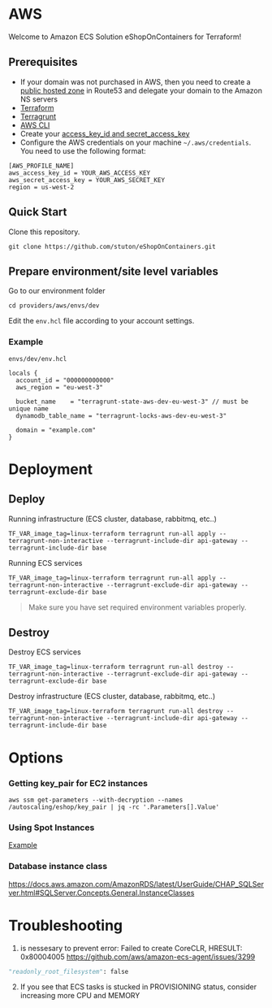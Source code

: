 # AWS

Welcome to Amazon ECS Solution eShopOnContainers for Terraform!

## Prerequisites

* If your domain was not purchased in AWS, then you need to create a [public hosted zone](https://docs.aws.amazon.com/Route53/latest/DeveloperGuide/CreatingHostedZone.html) in Route53 and delegate your domain to the Amazon NS servers
* [Terraform](https://learn.hashicorp.com/tutorials/terraform/install-cli)
* [Terragrunt](https://terragrunt.gruntwork.io/docs/getting-started/install/)
* [AWS CLI](https://docs.aws.amazon.com/cli/latest/userguide/getting-started-install.html#getting-started-install-instructions)
* Create your [access_key_id and secret_access_key](https://docs.aws.amazon.com/powershell/latest/userguide/pstools-appendix-sign-up.html)
* Configure the AWS credentials on your machine `~/.aws/credentials`. You need to use the following format:

```shell
[AWS_PROFILE_NAME]
aws_access_key_id = YOUR_AWS_ACCESS_KEY
aws_secret_access_key = YOUR_AWS_SECRET_KEY
region = us-west-2
```

## Quick Start

Clone this repository.

```shell
git clone https://github.com/stuton/eShopOnContainers.git
```

## Prepare environment/site level variables
Go to our environment folder
```
cd providers/aws/envs/dev
```

Edit the `env.hcl` file according to your account settings.

### Example

`envs/dev/env.hcl`
```
locals {
  account_id = "000000000000"
  aws_region = "eu-west-3"

  bucket_name    = "terragrunt-state-aws-dev-eu-west-3" // must be unique name
  dynamodb_table_name = "terragrunt-locks-aws-dev-eu-west-3"

  domain = "example.com"
}
```

# Deployment
## Deploy
Running infrastructure (ECS cluster, database, rabbitmq, etc..)
```
TF_VAR_image_tag=linux-terraform terragrunt run-all apply --terragrunt-non-interactive --terragrunt-include-dir api-gateway --terragrunt-include-dir base
```
Running ECS services
```
TF_VAR_image_tag=linux-terraform terragrunt run-all apply --terragrunt-non-interactive --terragrunt-exclude-dir api-gateway --terragrunt-exclude-dir base
```
> Make sure you have set required environment variables properly.
## Destroy
Destroy ECS services
```
TF_VAR_image_tag=linux-terraform terragrunt run-all destroy --terragrunt-non-interactive --terragrunt-exclude-dir api-gateway --terragrunt-exclude-dir base
```
Destroy infrastructure (ECS cluster, database, rabbitmq, etc..)
```
TF_VAR_image_tag=linux-terraform terragrunt run-all destroy --terragrunt-non-interactive --terragrunt-include-dir api-gateway --terragrunt-include-dir base
```

# Options

### Getting key_pair for EC2 instances
```
aws ssm get-parameters --with-decryption --names /autoscaling/eshop/key_pair | jq -rc '.Parameters[].Value'
```
### Using Spot Instances
[Example](https://github.com/terraform-aws-modules/terraform-aws-ecs/blob/master/examples/ec2-autoscaling/main.tf#L228)

### Database instance class

https://docs.aws.amazon.com/AmazonRDS/latest/UserGuide/CHAP_SQLServer.html#SQLServer.Concepts.General.InstanceClasses

# Troubleshooting

1. is nessesary to prevent error: Failed to create CoreCLR, HRESULT: 0x80004005
https://github.com/aws/amazon-ecs-agent/issues/3299

```python
"readonly_root_filesystem": false
```

2. If you see that ECS tasks is stucked in PROVISIONING status, consider increasing more CPU and MEMORY
